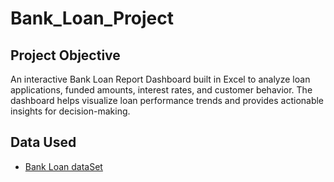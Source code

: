 # Bank_Loan_Project
## Project Objective
An interactive Bank Loan Report Dashboard built in Excel to analyze loan applications, funded amounts, interest rates, and customer behavior. The dashboard helps visualize loan performance trends and provides actionable insights for decision-making.
## Data Used
- <a href="https://github.com/aqsarehman530-commits/Bank_Loan_Project/blob/main/financial_loan%20(1).csv.xlsx">Bank Loan dataSet</a>
